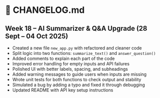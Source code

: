 # 📘 CHANGELOG.md

## Week 18 – AI Summarizer & Q&A Upgrade (28 Sept – 04 Oct 2025)

- Created a new file `new_app.py` with refactored and cleaner code
- Split logic into two functions: `summarize_text()` and `answer_question()`
- Added comments to explain each part of the code
- Improved error handling for empty inputs and API failures
- Polished UI with better labels, spacing, and subheadings
- Added warning messages to guide users when inputs are missing
- Wrote unit tests for both functions to check output and stability
- Simulated a bug by adding a typo and fixed it through debugging
- Updated README with API key setup instructions
